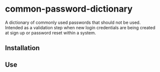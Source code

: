 # common-password-dictionary
A dictionary of commonly used passwords that should not be used. 
Intended as a validation step when new login credentials are being created at sign up or password reset within a system. 

## Installation

## Use
